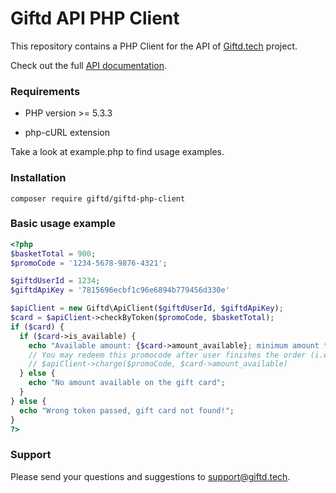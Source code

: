 Giftd API PHP Client
================

This repository contains a PHP Client for the API of [Giftd.tech](https://giftd.tech) project.

Check out the full [API documentation](https://giftd.tech/api).

### Requirements

- PHP version >= 5.3.3

- php-cURL extension

Take a look at example.php to find usage examples.

### Installation

```
composer require giftd/giftd-php-client
```

### Basic usage example
```php
<?php
$basketTotal = 900;
$promoCode = '1234-5678-9876-4321';

$giftdUserId = 1234;
$giftdApiKey = '7815696ecbf1c96e6894b779456d330e'

$apiClient = new Giftd\ApiClient($giftdUserId, $giftdApiKey);
$card = $apiClient->checkByToken($promoCode, $basketTotal);
if ($card) {
  if ($card->is_available) {
    echo "Available amount: {$card->amount_available}; minimum amount total: {$card->min_amount_total}";
    // You may redeem this promocode after user finishes the order (i.e. charge the card):
    // $apiClient->charge($promoCode, $card->amount_available)
  } else {
    echo "No amount available on the gift card";
  }
} else {
  echo "Wrong token passed, gift card not found!";
}
?>
```
### Support

Please send your questions and suggestions to support@giftd.tech.